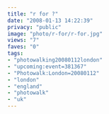 ```yaml
---
title: "r for ?"
date: "2008-01-13 14:22:39"
privacy: "public"
image: "photo/r-for/r-for.jpg"
views: "7"
faves: "0"
tags:
- "photowalking20080112london"
- "upcoming:event=381367"
- "Photowalk:London=20080112"
- "london"
- "england"
- "photowalk"
- "uk"
---
```


